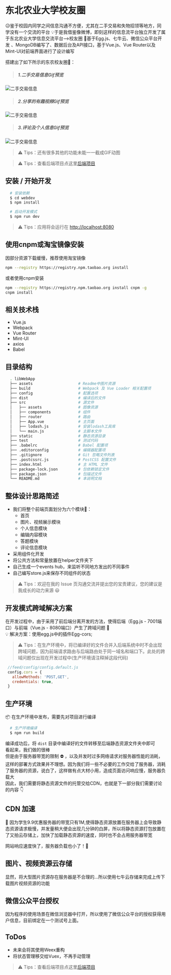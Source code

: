 # 东北农业大学校友圈

&#x1F625;鉴于校园内同学之间信息沟通不方便，尤其在二手交易和失物招领等地方，同学没有一个交流的平台
&#x1F4A1;于是我借鉴像微博，即刻这样的信息流平台独立开发了属于东北农业大学信息交流平台-->校友圈
&#x1F4AA;基于Egg.js、七牛云、微信公众平台开发 、MongoDB编写了、数据后台及API接口，基于Vue.js、Vue Router以及Mint-UI对前端界面进行了设计编写

搭建出了如下所示的东农校友圈&#x1F308;：

> ##### 1.二手交易信息Gif预览
![二手交易信息](assets/二手交易.gif)

> ##### 2.分享的有趣视频Gif预览
![二手交易信息](assets/看视频.gif)

> ##### 3.评论及个人信息Gif预览
![二手交易信息](assets/评论.gif)

> &#x26A0; Tips：还有很多其他的功能未能一一截成GIF动图


> &#x26A0; Tips：查看后端项目点这里[后端项目](https://github.com/BFjacky/feed.git)

## 安装 / 开始开发

```bash
  # 安装依赖
  $ cd webdev
  $ npm install

  # 启动开发模式
  $ npm run dev
```

> &#x26A0; Tips：应用将会运行在 [http://localhost:8080](http://localhost:8080)

## 使用cnpm或淘宝镜像安装

因部分资源下载缓慢，推荐使用淘宝镜像
```bash
npm --registry https://registry.npm.taobao.org install
```
或者使用cnpm安装
```bash
npm --registry https://registry.npm.taobao.org install cnpm -g
cnpm install
```

## 相关技术栈

  + Vue.js
  + Webpack
  + Vue Router
  + Mint-UI
  + axios
  + Babel

## 目录结构

```bash
  . libWebApp
  ├── assets                    # Readme中图片资源
  ├── build                     # Webpack 及 Vue Loader 相关配置项
  ├── config                    # 配置选项
  ├── dist                      # 编译后的文件
  ├── src                       # 源文件
  │   ├── assets                # 图像资源
  │   ├── components            # 组件
  │   ├── router                # 路由
  │   ├── App.vue               # 主页面
  │   ├── lodash.js             # 安装lodash工具库
  │   └── main.js               # 主脚本文件
  ├── static                    # 静态资源目录
  ├── test                      # 测试代码
  ├── .babelrc                  # Babel 配置项
  ├── .editorconfig             # 编辑器配置项
  ├── .gitignore                # Git 忽略文件列表
  ├── .postcssrc.js             # PostCSS 配置文件
  ├── index.html                # 主 HTML 文件
  ├── package-lock.json         # 包依赖锁定文件
  ├── package.json              # 包描述文件
  └── README.md                 # 本说明文档
```

## 整体设计思路简述

  + 我们将整个前端页面划分为六个模块&#x1F355;：
    - 首页
    - 图片、视频展示模块
    - 个人信息模块
    - 编辑内容模块
    - 答题模块
    - 评论信息模块
  + 采用组件化开发
  + 将公共方法和常量放置在helper文件夹下
  + 自己生成一个events hub，来监听不同地方发出的不同事件
  + 自己编写store.js来保存不同组件的状态

> &#x26A0; Tips：欢迎在我的 Issue 页沟通交流并提出您的宝贵建议，您的建议是我成长的动力来源 &#x1F603;

## 开发模式跨域解决方案

在开发过程中，由于采用了前后端分离开发的方法，使得后端（Egg.js - 7001端口）与前端（Vue.js - 8080端口）产生了跨域问题 &#x1F4A2;  
&#x1F4A1; 解决方案：使用egg.js中的插件Egg-cors;

> &#x26A0; Tips：在生产环境中，将已编译好的文件合并入后端系统中时不会出现跨域问题，因为前端请求路由与后端路由处于同一域名和端口下。此处的跨域问题仅出现在开发过程中(生产环境请注释掉这段代码)
 ```js
  //feed/config/config.default.js
  config.cors = {
    allowMethods: 'POST,GET',
    credentials: true,
  }
 ```

## 生产环境

&#x1F4E6; 在生产环境中发布，需要先对项目进行编译

```bash
  # 生产环境编译
  $ npm run build

```

编译成功后，将 `dist` 目录中编译好的文件转移至后端静态资源文件夹中即可  
看起来，我们做的很棒  
但是由于服务器带宽的限制 &#x26D4; ，以及并发时过多网络请求对服务器性能的消耗，这样的部署方式效果并不理想。因为我们将一些不必要的工作交给了服务器，消耗了服务器的资源，说白了，这样做有点大材小用，造成页面访问响应慢，服务器负载大  
因此，我们需要将静态资源文件的托管交给CDN，也就是下一部分我们需要讨论的内容 &#x1F447;

## CDN 加速

&#x1F680; 因为学生9.9优惠服务器的带宽只有1M,使得静态资源放置在服务器上会导致静态资源请求极慢，并发量稍大便会出现几分钟的白屏，所以将静态资源打包放置在了又拍云存储上，加快了加载静态资源的速度，同时也不会占用服务器带宽

网站响应速度快了，服务器负载也小了！&#x1F389;

## 图片、视频资源云存储

显然，将大型图片资源存在服务器是不合理的...所以使用七牛云存储来完成上传下载图片视频资源的功能

## 微信公众平台授权

因为程序的使用场景在微信浏览器中打开，所以使用了微信公众平台的授权获得用户信息，目前绑定在一个测试号上面。

## ToDos

  + 未来会将其使用Weex重构
  + 将状态管理移交给Vuex，不再手动管理


> &#x26A0; Tips：查看后端项目点这里[后端项目](https://github.com/BFjacky/feed.git)
